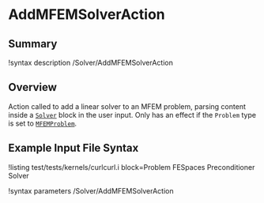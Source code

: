 # AddMFEMSolverAction

## Summary

!syntax description /Solver/AddMFEMSolverAction

## Overview

Action called to add a linear solver to an MFEM problem, parsing content inside a
[`Solver`](source/solvers/MFEMSolverBase.md) block in the user input. Only has an effect if the
`Problem` type is set to [`MFEMProblem`](source/problem/MFEMProblem.md).

## Example Input File Syntax

!listing test/tests/kernels/curlcurl.i block=Problem FESpaces Preconditioner Solver

!syntax parameters /Solver/AddMFEMSolverAction
